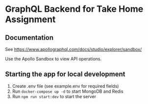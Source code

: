 # GraphQL Backend for Take Home Assignment

## Documentation

See https://www.apollographql.com/docs/studio/explorer/sandbox/

Use the Apollo Sandbox to view API operations.

## Starting the app for local development

1.  Create .env file (see example.env for required fields)
2.  Run `docker-compose up -d` to start MongoDB and Redis
3.  Run `npm run start:dev` to start the server
